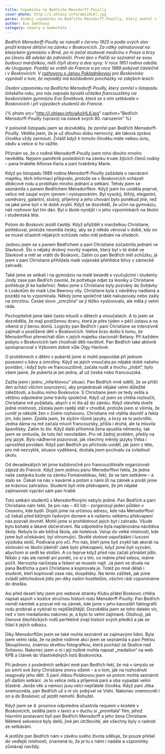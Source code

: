 ```yaml
---
title: Vzpomínka na Bedřicha Mensdorff-Pouilly
cover-photo: http://i.ohlasy.info/aAziHL6l.jpg
perex: Osobní vzpomínku na Bedřicha Mensdorff-Pouilly, který zemřel v listopadu loňského roku, pro nás napsala bývalá učitelka francouzštiny na boskovickém gymnáziu Eva Šmétková.
author: Eva Šmétková
category: názory a komentáře
---
```


*Bedřich Mensdorff-Pouilly se narodil v červnu 1925 a podle svých slov prožil krásné dětství na zámku v Boskovicích. Za války odmaturoval na klasickém gymnáziu v Brně, po ní začal studovat medicínu v Praze a brzy po Únoru 48 odešel do zahraničí. První den v Paříži se seznámil se svou budoucí manželkou, měli čtyři dcery a dva syny. V roce 1951 rodina odešla do Uruguaye. Později se vrátili do Francie a po roce 1989 pobýval částečně i v Boskovicích. V [rozhovoru s Janou Pokladníkovou](http://stare.boskovicko.cz/cislo.phtml?iss_id=93#art_3065) pro Boskovicko vyprávěl o tom, že nejraději má každodenní procházky ve zdejších lesích.*

*Osobní vzpomínku na Bedřicha Mensdorff-Pouilly, který zemřel v listopadu loňského roku, pro nás napsala bývalá učitelka francouzštiny na boskovickém gymnáziu Eva Šmétková, která se s ním setkávala v Boskovicích i při výjezdech studentů do Francie.*

{% photo src="http://i.ohlasy.info/aAziHL6.jpg" caption="Bedřich Mensdorff-Pouilly (vpravo) na oslavě svých 80. narozenin" %}

V polovině listopadu jsem se dozvěděla, že zemřel pan Bedřich Mensdorff-Pouilly. Věděla jsem, že je už dlouhou dobu nemocný, ale taková zpráva člověka vždy zarmoutí. Zvlášť když k tomuto člověku máte velkou úctu, obdiv a velice si ho vážíte.

Přiznám se, že o rodině Mensdorff-Pouilly jsem toho dlouho mnoho nevěděla. Nejsem pamětník posledních na zámku trvale žijících členů rodiny – pana hraběte Alfonse Karla a paní hraběnky Marie.

Když po listopadu 1989 rodina Mensdorff-Pouilly zažádala o navrácení majetku, těch informací přibývalo, protože se v Boskovicích scházeli dědicové rodu a probíhalo mnoho jednání a setkání. Tehdy jsem se seznámila s panem Bedřichem Mensdorffem. Když jsem ho uviděla poprvé, velice mě zaujal svým zjevem i vystupováním. Byl vysoký, štíhlý, elegantní, usměvavý, galantní, slušný, příjemný a jeho chování bylo poněkud jiné, než na jaké jsme byli v té době zvyklí. Když se dozvěděl, že učím na gymnáziu, náš rozhovor byl tím dán. Byl o škole nynější i o jeho vzpomínkách na školní i studentská léta.

Potom do Boskovic jezdil častěji. Když přijížděl s manželkou Christiane, potřeboval, protože neuměla česky, aby se jí někdo věnoval v době, kdy on se musel účastnit nějakých schůzek nebo měl jednání na úřadech.

Jednou jsem se s panem Bedřichem a paní Christiane zúčastnila jednání ve Slavkově. Šlo o nějaký drobný movitý majetek, který byl v té době ve Slavkově a měl se vrátit do Boskovic. Zatím co pan Bedřich měl schůzku, já jsem s paní Christiane přihlížela malé vojenské přehlídce bitvy v zámecké zahradě.

Také jsme se setkali i na gymnáziu na malé besedě s vyučujícími i studenty. Jindy zase pan Bedřich zavolal, že potřebuje odjet za lesníky a Christiane potřebuje jít ke kadeřnici. Nebo jsme s Christiane byly pozvány do Svitávky k Loskotům do malé Löw Beerovy vily. Christiane byla z návštěvy nadšená a později na to vzpomínala. Někdy jsme společně také nakupovaly nebo zašly na zmrzlinu. České slovo „zmrzlina“ se jí těžko vyslovovalo, ale měla ji velmi ráda.

Pochopitelně jsme také často mluvili o dětech a vnoučatech. A to jsem se dozvěděla, že mají postiženou dceru, která je přes týden v péči ústavu a na víkend si ji berou domů. Logicky pan Bedřich i paní Christiane se intenzivně zajímali o postižené děti v Boskovicích. Velice brzo došlo k tomu, že Mensdorffovi přenechali dům v jejich majetku stacionáři Betany. Při každém pobytu v Boskovicích tam chodívali děti navštívit. Pan Bedřich také aktivně spolupracoval s Výborem dobré vůle Olgy Havlové.

O problémech s dětmi v pubertě jsme si mohli popovídat při jednom posezení u kávy a zmrzliny. Když se jejich vnoučata po nějaké době našeho povídání, i když bylo ve francouzštině, začala nudit a trochu „zlobit“, bylo všem jasné, že puberta je jen jedna, ať už česká nebo francouzská.

Zažila jsem i jednu „infarktovou“ situaci. Pan Bedřich mně sdělil, že se příští den schází všichni sourozenci, aby projednávali nějaké velmi důležité záležitosti, a budou mimo Boskovice. S Christiane jsem se tedy sešla a většinu odpoledne jsme trávily společně. Když už jsem se chtěla rozloučit, Christiane mě požádala, abych s ní šla až do zámku. Když otevřela dveře jedné místnosti, zůstala jsem raději stát v chodbě, protože jsem si všimla, že uvnitř je několik žen v živém rozhovoru. Christiane mě vtáhla dovnitř a řekla jim, kdo jsem. Zjistila jsem, že slyším různé jazyky, a brzy se to potvrdilo. Jedna dáma na mě začala mluvit francouzsky, přišla i druhá, ale ta mluvila španělsky. Zatím to šlo. Když další přítomná žena spustila německy, tak jsem se omluvila, že tuto řeč neovládám. Pro ně žádný problém, přešly na jiný jazyk. Bylo nádherné pozorovat, jak všechny měnily jazyky třeba i uprostřed povídání. Když pan Bedřich po příchodu uviděl, jak jsem z této, pro mě nezvyklé, situace vyděšená, dostala jsem pochvalu za zvládnutí úkolu.

Od devadesátých let jsme každoročně pro francouzštináře organizovali zájezd do Francie. Když jsem jednou panu Mensdorffovi řekla, že jedna naše zastávka bude na zámku Fontainebleau, řekl, že se tam setkáme – a stalo se. Čekali na nás v kavárně a potom s námi šli na zámek a prošli jsme se krásnou zahradou. Studenti byli mile překvapeni, že jim nějaké zajímavosti vypráví sám pan hrabě.

Toto setkání studentů s Mensdorffovými nebylo jediné. Pan Bedřich a paní Christiane nám řekli, že pro nás – 40 lidí – zorganizují jeden půlden v Cessonu, kde bydlí. Dojeli jsme na určenou adresu, kde nás Mensdorffovi už čekali před běžným řadovým domem a k našemu velkému překvapení nás pozvali dovnitř. Mohli jsme si prohlédnout jejich byt i zahradu. Všude bylo bohaté a lákavé občerstvení. Na odpoledne byla naplánována návštěva školy. Nebyla to ale běžná škola, ale hotelová. Vstup do velké místnosti, kde jsme byli očekáváni, byl ohromující. Skvělé stolové uspořádání i luxusní výzdoba stolů. Podívaná pro oči. Pro nás, kteří jsme byli zvyklí tak akorát na stolování ve školní jídelně! Jaké bylo překvapení, když jsme byli vyzváni, abychom si sedli ke stolům. A co teprve když před nás začali přinášet jídlo. Nikdo z nás ale neměl ani ponětí, co si s tím, co máme před sebou, máme počít. Nervozita narůstala a řešení se muselo najít. Já jsem se dívala na pana Bedřicha a paní Christiane a kopírovala je. Totéž po mně dělali i studenti, kteří kopírovali zase nás, dospěláky. Na tento zážitek, jak jsme zvládli pětichodové jídlo jen díky našim hostitelům, všichni rádi vzpomínáme do dneška.

Asi před deseti lety jsem pro webové stránky Klubu přátel Boskovic chtěla napsat aspoň v kostce stručnou historii rodu Mensdorff-Pouilly. Pan Bedřich neměl námitek a pozval mě na zámek, kde jsme v jeho kanceláři faktografii rodu probírali a vybírali to nejdůležitější. Dozvěděla jsem se toho daleko víc, než v tom medailonku nakonec je, a bylo to velmi zajímavé. Obdivuji, jak členové šlechtických rodů perfektně znají historii svých předků a jak se hlásí k jejich odkazu.

Díky Mensdorffům jsem se také mohla seznámit se zajímavými lidmi. Byla jsem velmi ráda, že na jedné rodinné akci jsem se seznámila s paní Petrou Skoupilovou, známou skvělou fotografkou, která pochází ze Skalice nad Svitavou. Nakonec jsem o ní i její rodině mohla napsat „medailon“ na web KPB a článek do Vlastivědných listů Boskovicka.

Při jednom z posledních setkání mně pan Bedřich řekl, že má v úmyslu se po smrti své ženy Christiane znovu oženit – a o tom, jak na rozhodnutí reagovaly jeho děti. S paní Jitkou Polákovou jsem se potom mohla seznámit při dalším setkání. Je to velice milá a příjemná paní a oba vypadali velmi šťastně. Jenže věk a nemoci jsou velcí nepřátelé člověka. Když paní Jitka onemocněla, pan Bedřich už s ní víc pobýval ve Vídni. Nakonec onemocněl i on a do Boskovic už jezdit nemohl. Bohužel.

Když jsem se 4. prosince odpoledne účastnila requiem v kostele v Boskovicích, seděla jsem v lavici a v duchu si „promítala“ film, jehož hlavními postavami byli pan Bedřich Mensdorff a jeho žena Christiane. Některé sekvence byly delší, jiné jen útržkovité, ale všechny byly o radosti ze setkávání.

A jestliže pan Bedřich nám v závěru svého života sděluje, že pouze přešel do vedlejší místnosti, znamená to, že je tu s námi i nadále a vzpomínky zůstávají navždy.